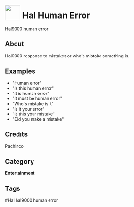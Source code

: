 # <img src="https://raw.githack.com/FortAwesome/Font-Awesome/master/svgs/solid/grin-beam.svg" card_color="#22A7F0" width="50" height="50" style="vertical-align:bottom"/> Hal Human Error
Hal9000 human error

## About
Hal9000 response to mistakes or who's mistake something is.

## Examples
* "Human error"
* "Is this human error"
* "It is human error"
* "It must be human error"
* "Who's mistake is it"
* "Is it your error"
* "Is this your mistake"
* "Did you make a mistake"

## Credits
Pachinco

## Category
**Entertainment**

## Tags
#Hal hal9000 human error

